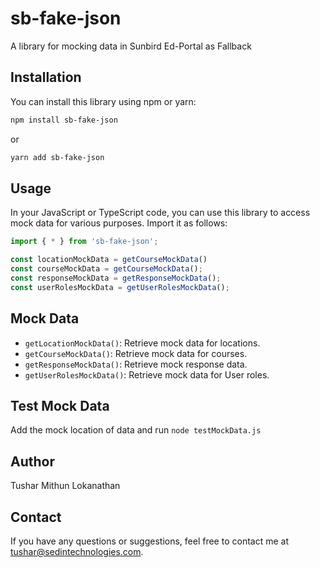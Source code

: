 # sb-fake-json

A library for mocking data in Sunbird Ed-Portal as Fallback

## Installation

You can install this library using npm or yarn:

```sh
npm install sb-fake-json
```

or

```sh
yarn add sb-fake-json
```

## Usage

In your JavaScript or TypeScript code, you can use this library to access mock data for various purposes. Import it as follows:

```javascript
import { * } from 'sb-fake-json';

const locationMockData = getCourseMockData()
const courseMockData = getCourseMockData();
const responseMockData = getResponseMockData();
const userRolesMockData = getUserRolesMockData();
```

## Mock Data

- `getLocationMockData()`: Retrieve mock data for locations.
- `getCourseMockData()`: Retrieve mock data for courses.
- `getResponseMockData()`: Retrieve mock response data.
- `getUserRolesMockData()`: Retrieve mock data for User roles.

## Test Mock Data

Add the mock location of data and run `node testMockData.js`

## Author

Tushar
Mithun Lokanathan

## Contact

If you have any questions or suggestions, feel free to contact me at tushar@sedintechnologies.com.
